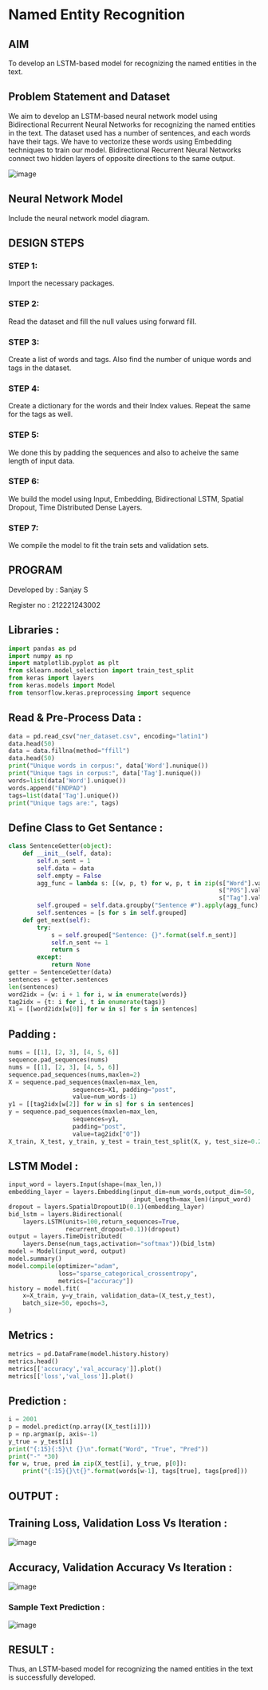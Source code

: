 # Named Entity Recognition

## AIM

To develop an LSTM-based model for recognizing the named entities in the text.

## Problem Statement and Dataset
We aim to develop an LSTM-based neural network model using Bidirectional Recurrent Neural Networks for recognizing the named entities in the text.
The dataset used has a number of sentences, and each words have their tags.
We have to vectorize these words using Embedding techniques to train our model.
Bidirectional Recurrent Neural Networks connect two hidden layers of opposite directions to the same output.

![image](https://github.com/sanjay5656/named-entity-recognition/assets/115128955/7af2b680-c45f-4a8e-8e34-bd2c7548d6b7)

## Neural Network Model

Include the neural network model diagram.

## DESIGN STEPS

### STEP 1:
Import the necessary packages.
### STEP 2:
Read the dataset and fill the null values using forward fill.
### STEP 3:
Create a list of words and tags. Also find the number of unique words and tags in the dataset.
### STEP 4:
Create a dictionary for the words and their Index values. Repeat the same for the tags as well.
### STEP 5:
We done this by padding the sequences and also to acheive the same length of input data.
### STEP 6:
We build the model using Input, Embedding, Bidirectional LSTM, Spatial Dropout, Time Distributed Dense Layers.
### STEP 7:
We compile the model to fit the train sets and validation sets.

## PROGRAM
Developed by : Sanjay S

Register no  : 212221243002
## Libraries :
```python
import pandas as pd
import numpy as np
import matplotlib.pyplot as plt
from sklearn.model_selection import train_test_split
from keras import layers
from keras.models import Model
from tensorflow.keras.preprocessing import sequence
```
## Read & Pre-Process Data :
```python
data = pd.read_csv("ner_dataset.csv", encoding="latin1")
data.head(50)
data = data.fillna(method="ffill")
data.head(50)
print("Unique words in corpus:", data['Word'].nunique())
print("Unique tags in corpus:", data['Tag'].nunique())
words=list(data['Word'].unique())
words.append("ENDPAD")
tags=list(data['Tag'].unique())
print("Unique tags are:", tags)
```
## Define Class to Get Sentance :
```python
class SentenceGetter(object):
    def __init__(self, data):
        self.n_sent = 1
        self.data = data
        self.empty = False
        agg_func = lambda s: [(w, p, t) for w, p, t in zip(s["Word"].values.tolist(),
                                                           s["POS"].values.tolist(),
                                                           s["Tag"].values.tolist())]
        self.grouped = self.data.groupby("Sentence #").apply(agg_func)
        self.sentences = [s for s in self.grouped]
    def get_next(self):
        try:
            s = self.grouped["Sentence: {}".format(self.n_sent)]
            self.n_sent += 1
            return s
        except:
            return None
getter = SentenceGetter(data)
sentences = getter.sentences
len(sentences)
word2idx = {w: i + 1 for i, w in enumerate(words)}
tag2idx = {t: i for i, t in enumerate(tags)}
X1 = [[word2idx[w[0]] for w in s] for s in sentences]
```
## Padding :
```python
nums = [[1], [2, 3], [4, 5, 6]]
sequence.pad_sequences(nums)
nums = [[1], [2, 3], [4, 5, 6]]
sequence.pad_sequences(nums,maxlen=2)
X = sequence.pad_sequences(maxlen=max_len,
                  sequences=X1, padding="post",
                  value=num_words-1)
y1 = [[tag2idx[w[2]] for w in s] for s in sentences]
y = sequence.pad_sequences(maxlen=max_len,
                  sequences=y1,
                  padding="post",
                  value=tag2idx["O"])
X_train, X_test, y_train, y_test = train_test_split(X, y, test_size=0.2, random_state=1)
```
## LSTM Model :
```python
input_word = layers.Input(shape=(max_len,))
embedding_layer = layers.Embedding(input_dim=num_words,output_dim=50,
                                   input_length=max_len)(input_word)
dropout = layers.SpatialDropout1D(0.1)(embedding_layer)
bid_lstm = layers.Bidirectional(
    layers.LSTM(units=100,return_sequences=True,
                recurrent_dropout=0.1))(dropout)
output = layers.TimeDistributed(
    layers.Dense(num_tags,activation="softmax"))(bid_lstm)
model = Model(input_word, output)  
model.summary()
model.compile(optimizer="adam",
              loss="sparse_categorical_crossentropy",
              metrics=["accuracy"])
history = model.fit(
    x=X_train, y=y_train, validation_data=(X_test,y_test),
    batch_size=50, epochs=3,
)
```
## Metrics :
```python
metrics = pd.DataFrame(model.history.history)
metrics.head()
metrics[['accuracy','val_accuracy']].plot()
metrics[['loss','val_loss']].plot()
```
## Prediction :
```python
i = 2001
p = model.predict(np.array([X_test[i]]))
p = np.argmax(p, axis=-1)
y_true = y_test[i]
print("{:15}{:5}\t {}\n".format("Word", "True", "Pred"))
print("-" *30)
for w, true, pred in zip(X_test[i], y_true, p[0]):
    print("{:15}{}\t{}".format(words[w-1], tags[true], tags[pred]))
```
## OUTPUT :
## Training Loss, Validation Loss Vs Iteration :
![image](https://github.com/sanjay5656/named-entity-recognition/assets/115128955/b4744923-3fc4-4ef5-8398-c2f3cde46ec0)

## Accuracy, Validation Accuracy Vs Iteration :
![image](https://github.com/sanjay5656/named-entity-recognition/assets/115128955/12da7ef1-4f06-4c05-8b13-c1b0277a05a4)

### Sample Text Prediction :
![image](https://github.com/sanjay5656/named-entity-recognition/assets/115128955/d7c41d73-38ce-423a-8f7a-9128e51481d4)

## RESULT :
Thus, an LSTM-based model for recognizing the named entities in the text is successfully developed.
